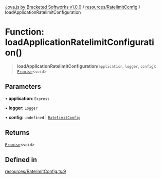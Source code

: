 [Jova.js by Bracketed Softworks v1.0.0](../wiki/modules) / [resources/RatelimitConfig](../wiki/resources.RatelimitConfig) / loadApplicationRatelimitConfiguration

# Function: loadApplicationRatelimitConfiguration()

> **loadApplicationRatelimitConfiguration**(`application`, `logger`, `config`): [`Promise`](https://developer.mozilla.org/docs/Web/JavaScript/Reference/Global_Objects/Promise)\<`void`\>

## Parameters

• **application**: `Express`

• **logger**: `Logger`

• **config**: `undefined` \| [`RatelimitConfig`](../wiki/types.config.rateLimitOptionsObject.Interface.RatelimitConfig)

## Returns

[`Promise`](https://developer.mozilla.org/docs/Web/JavaScript/Reference/Global_Objects/Promise)\<`void`\>

## Defined in

[resources/RatelimitConfig.ts:9](https://github.com/Bracketed/jova.js/blob/c23178b8e91726d68082478cffbb501e8952a3a3/src/resources/RatelimitConfig.ts#L9)
